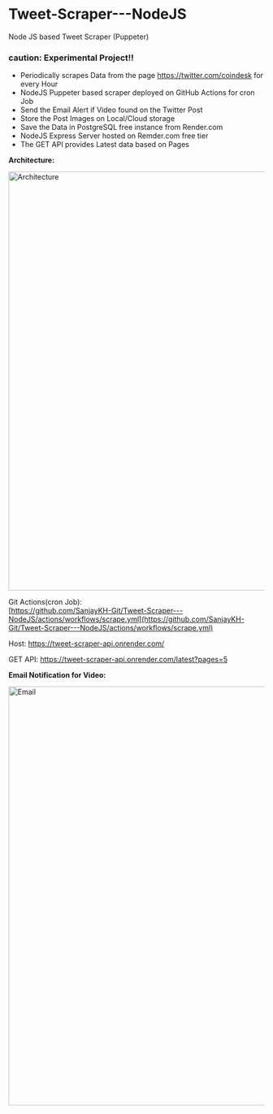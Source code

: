 # Tweet-Scraper---NodeJS
Node JS based Tweet Scraper (Puppeter)
### caution: Experimental Project!!

- Periodically scrapes Data from the page https://twitter.com/coindesk for every Hour
- NodeJS Puppeter based scraper deployed on GitHub Actions for cron Job
- Send the Email Alert if Video found on the Twitter Post
- Store the Post Images on Local/Cloud storage
- Save the Data in PostgreSQL free instance from Render.com
- NodeJS Express Server hosted on Remder.com free tier
- The GET API provides Latest data based on Pages


**Architecture:**

<img width="825" alt="Architecture" src="https://github.com/SanjayKH-Git/Tweet-Scraper---NodeJS/assets/56336350/7b33c12f-2221-4941-9edf-74a99167b344">


Git Actions(cron Job):  
[https://github.com/SanjayKH-Git/Tweet-Scraper---NodeJS/actions/workflows/scrape.yml](https://github.com/SanjayKH-Git/Tweet-Scraper---NodeJS/actions/workflows/scrape.yml)

Host: https://tweet-scraper-api.onrender.com/

GET API: https://tweet-scraper-api.onrender.com/latest?pages=5

**Email Notification for Video:**

<img width="825" alt="Email" src="https://github.com/SanjayKH-Git/Tweet-Scraper---NodeJS/assets/56336350/91d82000-bbdd-4330-a6ed-3b29c815ae03">
